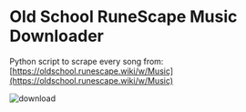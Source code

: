 # Old School RuneScape Music Downloader
Python script to scrape every song from: [https://oldschool.runescape.wiki/w/Music](https://oldschool.runescape.wiki/w/Music)

![download](https://github.com/mrusse/osrs-music-ripper/assets/38119333/1688a584-9631-4d64-a420-e4975cbac535)

